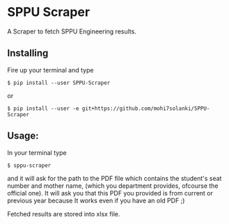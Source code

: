 # SPPU Scraper

A Scraper to fetch SPPU Engineering results.

## Installing
Fire up your terminal and type

```
$ pip install --user SPPU-Scraper
```

or
```
$ pip install --user -e git+https://github.com/mohi7solanki/SPPU-Scraper
```

## Usage:
In your terminal type

```
$ sppu-scraper
```

and it will ask for the path to the PDF file which contains the student's seat number and mother name, (which you department provides, ofcourse the official one). It will ask you that this PDF you provided is from current or previous year because
It works even if you have an old PDF ;)

Fetched results are stored into xlsx file.
